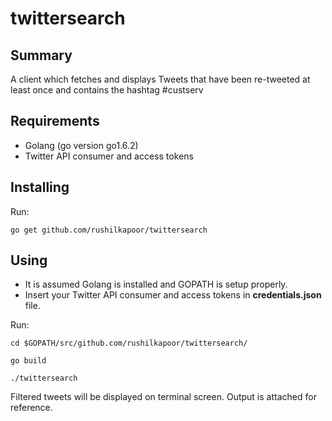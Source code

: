 # twittersearch

## Summary
A client which fetches and displays Tweets that have been re-tweeted at least once and contains the hashtag #custserv

## Requirements
- Golang (go version go1.6.2)
- Twitter API consumer and access tokens

## Installing
Run:

    go get github.com/rushilkapoor/twittersearch

## Using
- It is assumed Golang is installed and GOPATH is setup properly.
- Insert your Twitter API consumer and access tokens in **credentials.json** file.

Run:

    cd $GOPATH/src/github.com/rushilkapoor/twittersearch/

    go build

    ./twittersearch

Filtered tweets will be displayed on terminal screen. Output is attached for reference.
